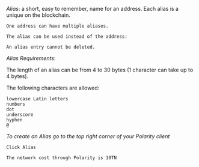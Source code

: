 *Alias*: a short, easy to remember, name for an address. Each alias is a unique on the blockchain.

    One address can have multiple aliases.

    The alias can be used instead of the address:

    An alias entry cannot be deleted.


*Alias Requirements*:

The length of an alias can be from 4 to 30 bytes (1 character can take up to 4 bytes).

The following characters are allowed:

    lowercase Latin letters
    numbers
    dot
    underscore
    hyphen
    @
    

    
*To create an Alias go to the top right corner of your Polarity client* 

    Click Alias

    The network cost through Polarity is 10TN
